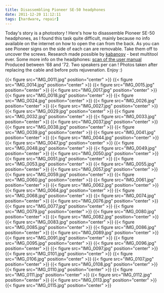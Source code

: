 ```yaml
---
title: Disassembling Pioneer SE-50 headphones
date: 2011-12-20 11:12:11
tags: [hardware, repair]
---
```


Today's story is a photostory ! Here's how to disassemble Pioneer SE-50
headphones, as I found this task quite difficult, mainly because no info
available on the internet on how to open the can from the back. As you
can see Pioneer signs on the side of each can are removable. Take them
off to uncover the screws. Research made possible by
[kabanosy](http://en.wikipedia.org/wiki/Kabanos) - best multitool
ever. Some more info on the headphones: [scan of the user manual](se-50-b-user-manual.pdf)
Produced between '68 and '72.
Two speakers per can !
Photos taken after replacing the cable and before pots rejuvenation.
Enjoy :)

{{< figure src="IMG_0011.jpg" position="center" >}}
{{< figure src="IMG_0014.jpg" position="center" >}}
{{< figure src="IMG_0015.jpg" position="center" >}}
{{< figure src="IMG_0017.jpg" position="center" >}}
{{< figure src="IMG_0018.jpg" position="center" >}}
{{< figure src="IMG_0024.jpg" position="center" >}}
{{< figure src="IMG_0026.jpg" position="center" >}}
{{< figure src="IMG_0027.jpg" position="center" >}}
{{< figure src="IMG_0029.jpg" position="center" >}}
{{< figure src="IMG_0032.jpg" position="center" >}}
{{< figure src="IMG_0033.jpg" position="center" >}}
{{< figure src="IMG_0037.jpg" position="center" >}}
{{< figure src="IMG_0038.jpg" position="center" >}}
{{< figure src="IMG_0039.jpg" position="center" >}}
{{< figure src="IMG_0041.jpg" position="center" >}}
{{< figure src="IMG_0044.jpg" position="center" >}}
{{< figure src="IMG_0047.jpg" position="center" >}}
{{< figure src="IMG_0048.jpg" position="center" >}}
{{< figure src="IMG_0049.jpg" position="center" >}}
{{< figure src="IMG_0050.jpg" position="center" >}}
{{< figure src="IMG_0051.jpg" position="center" >}}
{{< figure src="IMG_0053.jpg" position="center" >}}
{{< figure src="IMG_0055.jpg" position="center" >}}
{{< figure src="IMG_0057.jpg" position="center" >}}
{{< figure src="IMG_0059.jpg" position="center" >}}
{{< figure src="IMG_0060.jpg" position="center" >}}
{{< figure src="IMG_0061.jpg" position="center" >}}
{{< figure src="IMG_0062.jpg" position="center" >}}
{{< figure src="IMG_0064.jpg" position="center" >}}
{{< figure src="IMG_0068.jpg" position="center" >}}
{{< figure src="IMG_0074.jpg" position="center" >}}
{{< figure src="IMG_0076.jpg" position="center" >}}
{{< figure src="IMG_0077.jpg" position="center" >}}
{{< figure src="IMG_0079.jpg" position="center" >}}
{{< figure src="IMG_0080.jpg" position="center" >}}
{{< figure src="IMG_0082.jpg" position="center" >}}
{{< figure src="IMG_0083.jpg" position="center" >}}
{{< figure src="IMG_0085.jpg" position="center" >}}
{{< figure src="IMG_0086.jpg" position="center" >}}
{{< figure src="IMG_0089.jpg" position="center" >}}
{{< figure src="IMG_0091.jpg" position="center" >}}
{{< figure src="IMG_0095.jpg" position="center" >}}
{{< figure src="IMG_0096.jpg" position="center" >}}
{{< figure src="IMG_0097.jpg" position="center" >}}
{{< figure src="IMG_0101.jpg" position="center" >}}
{{< figure src="IMG_0106.jpg" position="center" >}}
{{< figure src="IMG_0107.jpg" position="center" >}}
{{< figure src="IMG_0108.jpg" position="center" >}}
{{< figure src="IMG_0110.jpg" position="center" >}}
{{< figure src="IMG_0111.jpg" position="center" >}}
{{< figure src="IMG_0112.jpg" position="center" >}}
{{< figure src="IMG_0113.jpg" position="center" >}}
{{< figure src="IMG_0115.jpg" position="center" >}}
